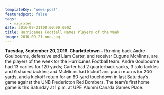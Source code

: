 ```yaml
---
templateKey: "news-post"
featuredpost: false
tags:
  - migrated
date: 2016-09-21T00:00:00.000Z
title: Hurricanes Football Names Players of the Week
image: 2016-09-21-one.jpg
---
```


**Tuesday, September 20, 2016. Charlottetown –** Running back Andre Goulbourne, defensive end Liam Carter, and receiver Eugune McMinns, are the players of the week for the Hurricanes Football team. Andre Goulbourne had 13 carries for 120 yards; Carter had 2 quarterback sacks, 3 solo tackles and 6 shared tackles; and McMinns had kickoff and punt returns for 200 yards, and a kickoff return for an 80-yard touchdown in last Saturday’s game against the UNB Fredericton Red Bombers. The team’s first home game is this Saturday at 1 p.m. at UPEI Alumni Canada Games Place.
